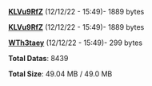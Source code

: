 [**KLVu9RfZ**](/data/KLVu9RfZ.txt) (12/12/22 - 15:49)- 1889 bytes

[**KLVu9RfZ**](/data/KLVu9RfZ.txt) (12/12/22 - 15:49)- 1889 bytes

[**WTh3taey**](/data/WTh3taey.txt) (12/12/22 - 15:49)- 299 bytes

**Total Datas**: 8439

**Total Size**: 49.04 MB / 49.0 MB